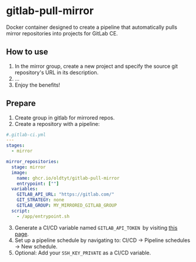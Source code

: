 # gitlab-pull-mirror

Docker container designed to create a pipeline that automatically pulls mirror repositories into projects for GitLab CE.

## How to use

1. In the mirror group, create a new project and specify the source git repository's URL in its description.
2. ...
3. Enjoy the benefits!

## Prepare

1. Create group in gitlab for mirrored repos.
2. Create a repository with a pipeline:
```yaml
#.gitlab-ci.yml
---
stages:
  - mirror

mirror_repositories:
  stage: mirror
  image:
    name: ghcr.io/oldtyt/gitlab-pull-mirror
    entrypoint: [""]
  variables:
    GITLAB_API_URL: "https://gitlab.com/"
    GIT_STRATEGY: none
    GITLAB_GROUP: MY_MIRRORED_GITLAB_GROUP
  script:
    - /app/entrypoint.sh
```
3. Generate a CI/CD variable named `GITLAB_API_TOKEN `by visiting [this page](https://gitlab.com/-/user_settings/personal_access_tokens).
4. Set up a pipeline schedule by navigating to: CI/CD -> Pipeline schedules -> New schedule.
5. Optional: Add your `SSH_KEY_PRIVATE` as a CI/CD variable.
